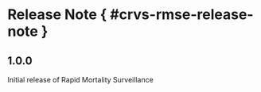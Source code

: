 # Release Note { #crvs-rmse-release-note }

## 1.0.0

Initial release of Rapid Mortality Surveillance
